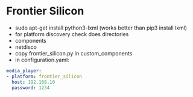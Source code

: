 # Frontier Silicon
 - sudo apt-get install python3-lxml (works better than pip3 install lxml)
 - for platform discovery check does directories
  - components
  - netdisco
 - copy frontier_silicon.py in custom_components  
 - in configuration.yaml:
 
 ```yaml
media_player:
 - platform: frontier_silicon
   host: 192.168.10
   password: 1234
```

